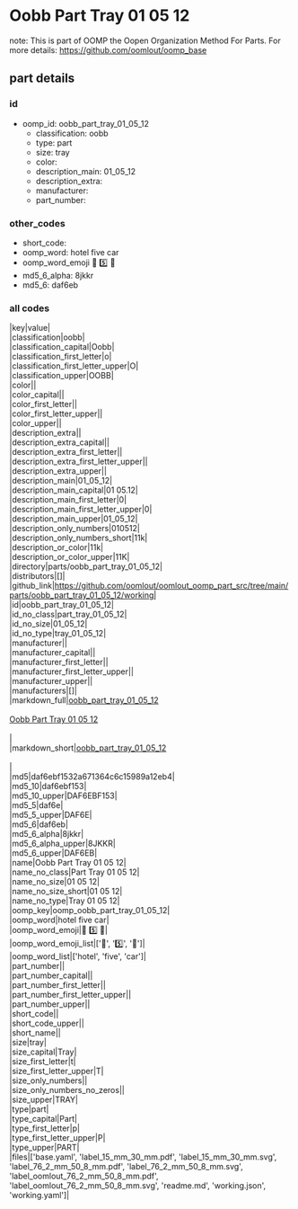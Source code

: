 # Oobb Part Tray 01 05 12  

note: This is part of OOMP the Oopen Organization Method For Parts. For more details: https://github.com/oomlout/oomp_base

##  part details





### id
* oomp_id: oobb_part_tray_01_05_12
  * classification: oobb
  * type: part
  * size: tray
  * color: 
  * description_main: 01_05_12
  * description_extra: 
  * manufacturer: 
  * part_number: 

### other_codes
* short_code: 
* oomp_word: hotel five car
* oomp_word_emoji :hotel: :five: :car:
* md5_6_alpha: 8jkkr
* md5_6: daf6eb

### all codes 
|key|value|  
|classification|oobb|  
|classification_capital|Oobb|  
|classification_first_letter|o|  
|classification_first_letter_upper|O|  
|classification_upper|OOBB|  
|color||  
|color_capital||  
|color_first_letter||  
|color_first_letter_upper||  
|color_upper||  
|description_extra||  
|description_extra_capital||  
|description_extra_first_letter||  
|description_extra_first_letter_upper||  
|description_extra_upper||  
|description_main|01_05_12|  
|description_main_capital|01 05.12|  
|description_main_first_letter|0|  
|description_main_first_letter_upper|0|  
|description_main_upper|01_05_12|  
|description_only_numbers|010512|  
|description_only_numbers_short|11k|  
|description_or_color|11k|  
|description_or_color_upper|11K|  
|directory|parts/oobb_part_tray_01_05_12|  
|distributors|[]|  
|github_link|https://github.com/oomlout/oomlout_oomp_part_src/tree/main/parts/oobb_part_tray_01_05_12/working|  
|id|oobb_part_tray_01_05_12|  
|id_no_class|part_tray_01_05_12|  
|id_no_size|01_05_12|  
|id_no_type|tray_01_05_12|  
|manufacturer||  
|manufacturer_capital||  
|manufacturer_first_letter||  
|manufacturer_first_letter_upper||  
|manufacturer_upper||  
|manufacturers|[]|  
|markdown_full|[oobb_part_tray_01_05_12](https://github.com/oomlout/oomlout_oomp_part_src/tree/main/parts/oobb_part_tray_01_05_12/working)<br>[](https://github.com/oomlout/oomlout_oomp_part_src/tree/main/parts/oobb_part_tray_01_05_12/working)<br>[Oobb Part Tray 01 05 12](https://github.com/oomlout/oomlout_oomp_part_src/tree/main/parts/oobb_part_tray_01_05_12/working)<br><br>|  
|markdown_short|[oobb_part_tray_01_05_12](https://github.com/oomlout/oomlout_oomp_part_src/tree/main/parts/oobb_part_tray_01_05_12/working)<br><br>|  
|md5|daf6ebf1532a671364c6c15989a12eb4|  
|md5_10|daf6ebf153|  
|md5_10_upper|DAF6EBF153|  
|md5_5|daf6e|  
|md5_5_upper|DAF6E|  
|md5_6|daf6eb|  
|md5_6_alpha|8jkkr|  
|md5_6_alpha_upper|8JKKR|  
|md5_6_upper|DAF6EB|  
|name|Oobb Part Tray 01 05 12|  
|name_no_class|Part Tray 01 05 12|  
|name_no_size|01 05 12|  
|name_no_size_short|01 05 12|  
|name_no_type|Tray 01 05 12|  
|oomp_key|oomp_oobb_part_tray_01_05_12|  
|oomp_word|hotel five car|  
|oomp_word_emoji|:hotel: :five: :car:|  
|oomp_word_emoji_list|[':hotel:', ':five:', ':car:']|  
|oomp_word_list|['hotel', 'five', 'car']|  
|part_number||  
|part_number_capital||  
|part_number_first_letter||  
|part_number_first_letter_upper||  
|part_number_upper||  
|short_code||  
|short_code_upper||  
|short_name||  
|size|tray|  
|size_capital|Tray|  
|size_first_letter|t|  
|size_first_letter_upper|T|  
|size_only_numbers||  
|size_only_numbers_no_zeros||  
|size_upper|TRAY|  
|type|part|  
|type_capital|Part|  
|type_first_letter|p|  
|type_first_letter_upper|P|  
|type_upper|PART|  
|files|['base.yaml', 'label_15_mm_30_mm.pdf', 'label_15_mm_30_mm.svg', 'label_76_2_mm_50_8_mm.pdf', 'label_76_2_mm_50_8_mm.svg', 'label_oomlout_76_2_mm_50_8_mm.pdf', 'label_oomlout_76_2_mm_50_8_mm.svg', 'readme.md', 'working.json', 'working.yaml']|  
